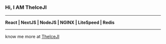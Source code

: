 ###                                   Hi, I AM TheIceJI

-----

**React | NextJS | NodeJS | NGINX | LiteSpeed | Redis**

-----

know me more at [TheIceJI](https://TheIceJI.com)
